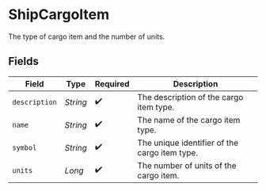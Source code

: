 # ShipCargoItem

The type of cargo item and the number of units.


## Fields

| Field                                         | Type                                          | Required                                      | Description                                   |
| --------------------------------------------- | --------------------------------------------- | --------------------------------------------- | --------------------------------------------- |
| `description`                                 | *String*                                      | :heavy_check_mark:                            | The description of the cargo item type.       |
| `name`                                        | *String*                                      | :heavy_check_mark:                            | The name of the cargo item type.              |
| `symbol`                                      | *String*                                      | :heavy_check_mark:                            | The unique identifier of the cargo item type. |
| `units`                                       | *Long*                                        | :heavy_check_mark:                            | The number of units of the cargo item.        |